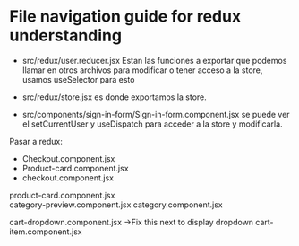 # File navigation guide for redux understanding

- src/redux/user.reducer.jsx Estan las funciones a exportar que podemos llamar en otros archivos para modificar o tener acceso a la store, usamos useSelector para esto

- src/redux/store.jsx es donde exportamos la store.

- src/components/sign-in-form/Sign-in-form.component.jsx se puede ver el setCurrentUser y useDispatch para acceder a la store y modificarla.

Pasar a redux:

- Checkout.component.jsx
- Product-card.component.jsx
- checkout.component.jsx

product-card.component.jsx  
 category-preview.component.jsx
category.component.jsx

cart-dropdown.component.jsx ->Fix this next to display dropdown
cart-item.component.jsx
